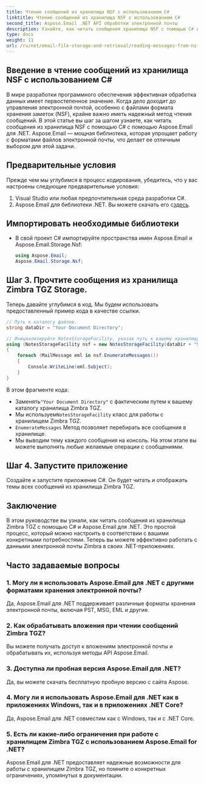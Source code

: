 ```yaml
---
title: Чтение сообщений из хранилища NSF с использованием C#
linktitle: Чтение сообщений из хранилища NSF с использованием C#
second_title: Aspose.Email .NET API обработки электронной почты
description: Узнайте, как читать сообщения хранилища NSF с помощью C# и Aspose.Email для .NET. Пошаговое руководство с примерами кода.
type: docs
weight: 11
url: /ru/net/email-file-storage-and-retrieval/reading-messages-from-nsf-storage-using-csharp/
---
```


## Введение в чтение сообщений из хранилища NSF с использованием C#

В мире разработки программного обеспечения эффективная обработка данных имеет первостепенное значение. Когда дело доходит до управления электронной почтой, особенно с файлами формата хранения заметок (NSF), крайне важно иметь надежный метод чтения сообщений. В этой статье вы шаг за шагом узнаете, как читать сообщения из хранилища NSF с помощью C# с помощью Aspose.Email для .NET. Aspose.Email — мощная библиотека, которая упрощает работу с форматами файлов электронной почты, что делает ее отличным выбором для этой задачи.

## Предварительные условия

Прежде чем мы углубимся в процесс кодирования, убедитесь, что у вас настроены следующие предварительные условия:

1. Visual Studio или любая предпочтительная среда разработки C#.
2.  Aspose.Email для библиотеки .NET. Вы можете скачать его с[здесь](https://releases.aspose.com/email/net).


## Импортировать необходимые библиотеки
- В свой проект C# импортируйте пространства имен Aspose.Email и Aspose.Email.Storage.Nsf:
    ```csharp
    using Aspose.Email;
	Aspose.Email.Storage.Nsf;
    ```

## Шаг 3. Прочтите сообщения из хранилища Zimbra TGZ Storage.
Теперь давайте углубимся в код. Мы будем использовать предоставленный пример кода в качестве ссылки.

```csharp
// Путь к каталогу файлов.
string dataDir = "Your Document Directory";

// Инициализируйте NotesStorageFacility, указав путь к вашему хранилищу Zimbra TGZ.
using (NotesStorageFacility nsf = new NotesStorageFacility(dataDir + "SampleNSF.nsf"))
{
    foreach (MailMessage eml in nsf.EnumerateMessages())
    {
        Console.WriteLine(eml.Subject);
    }
}
```

В этом фрагменте кода:
-  Заменять`"Your Document Directory"` с фактическим путем к вашему каталогу хранилища Zimbra TGZ.
-  Мы используем`NotesStorageFacility` класс для работы с хранилищем Zimbra TGZ.
- `EnumerateMessages` Метод позволяет перебирать все сообщения в хранилище.
- Мы выводим тему каждого сообщения на консоль. На этом этапе вы можете выполнять любые желаемые операции с сообщениями.

## Шаг 4. Запустите приложение
Создайте и запустите приложение C#. Он будет читать и отображать темы всех сообщений из хранилища Zimbra TGZ.

## Заключение

В этом руководстве вы узнали, как читать сообщения из хранилища Zimbra TGZ с помощью C# и Aspose.Email для .NET. Это простой процесс, который можно настроить в соответствии с вашими конкретными потребностями. Теперь вы можете эффективно работать с данными электронной почты Zimbra в своих .NET-приложениях.

## Часто задаваемые вопросы

### 1. Могу ли я использовать Aspose.Email для .NET с другими форматами хранения электронной почты?
Да, Aspose.Email для .NET поддерживает различные форматы хранения электронной почты, включая PST, MSG, EML и другие.

### 2. Как обрабатывать вложения при чтении сообщений Zimbra TGZ?
Вы можете получать доступ к вложениям электронной почты и обрабатывать их, используя методы API Aspose.Email.

### 3. Доступна ли пробная версия Aspose.Email для .NET?
Да, вы можете скачать бесплатную пробную версию с сайта Aspose.

### 4. Могу ли я использовать Aspose.Email для .NET как в приложениях Windows, так и в приложениях .NET Core?
Да, Aspose.Email для .NET совместим как с Windows, так и с .NET Core.

### 5. Есть ли какие-либо ограничения при работе с хранилищем Zimbra TGZ с использованием Aspose.Email for .NET?
Aspose.Email для .NET предоставляет надежные возможности для работы с хранилищем Zimbra TGZ, но помните о конкретных ограничениях, упомянутых в документации.